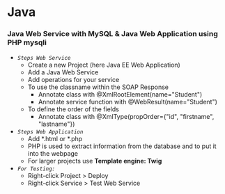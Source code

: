 # Java

### Java Web Service with MySQL & Java Web Application using PHP mysqli

* *`Steps Web Service`*
  * Create a new Project (here Java EE Web Application)
  * Add a Java Web Service
  * Add operations for your service
  * To use the classname within the SOAP Response
      * Annotate class with @XmlRootElement(name="Student") 
      * Annotate service function with @WebResult(name="Student")
  * To define the order of the fields
      * Annotate class with @XmlType(propOrder={"id", "firstname", "lastname"})
* *`Steps Web Application`*
  * Add *.html or *.php
  * PHP is used to extract information from the database and to put it into the webpage
  * For larger projects use **Template engine: Twig**
* *`For Testing:`* 
  * Right-click Project > Deploy
  * Right-click Service > Test Web Service
